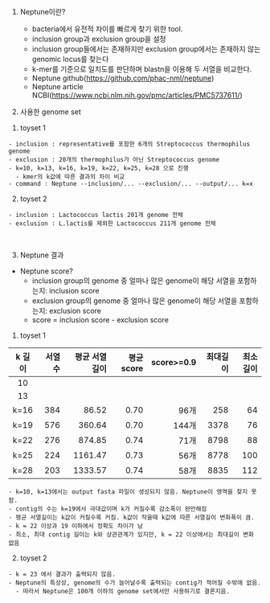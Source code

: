 1. Neptune이란?
  
    - bacteria에서 유전적 차이를 빠르게 찾기 위한 tool.
    - inclusion group과 exclusion group을 설정
    - inclusion group들에서는 존재하지만 exclusion group에서는 존재하지 않는 genomic locus를 찾는다
    - k-mer를 기준으로 일치도를 판단하며 blastn을 이용해 두 서열을 비교한다.
    - Neptune github(https://github.com/phac-nml/neptune)
    - Neptune article NCBI(https://www.ncbi.nlm.nih.gov/pmc/articles/PMC5737611/)
  
2. 사용한 genome set
  1) toyset 1
    
    - inclusion : representative를 포함한 6개의 Streptococcus thermophilus genome
    - exclusion : 20개의 thermophilus가 아닌 Streptococcus genome
    - k=10, k=13, k=16, k=19, k=22, k=25, k=28 으로 진행
      - kmer의 k값에 따른 결과의 차이 비교
    - command : Neptune --inclusion/... --exclusion/... --output/... k=x
  
  2) toyset 2
    
    - inclusion : Lactococcus lactis 201개 genome 전체
    - exclusion : L.lactis를 제외한 Lactococcus 211개 genome 전체
  <br/>
  
3. Neptune 결과
  
  - Neptune score?
    - inclusion group의 genome 중 얼마나 많은 genome이 해당 서열을 포함하는지: inclusion score
    - exclusion group의 genome 중 얼마나 많은 genome이 해당 서열을 포함하는지: exclusion score
    - score = inclusion score - exclusion score
  
  1) toyset 1
  
  |k 길이|서열 수|평균 서열길이|평균 score|score>=0.9|최대길이|최소길이|
  |:----:|------:|-----------:|--------:|---------:|--------:|-------:|
  |10|
  |13|
  |k=16|384|86.52|0.70|96개|258|64|
  |k=19|576|360.64|0.70|144개|3378|76|
  |k=22|276|874.85|0.74|71개|8798|88|
  |k=25|224|1161.47|0.73|56개|8778|100|
  |k=28|203|1333.57|0.74|58개|8835|112|
    
    - k=10, k=13에서는 output fasta 파일이 생성되지 않음. Neptune이 영역을 찾지 못함.
    - contig의 수는 k=19에서 극대값이며 k가 커질수록 감소폭이 완만해짐
    - 평균 서열길이는 k값이 커질수록 커짐. k값이 작을때 k값에 따른 서열길이 변화폭이 큼.
    - k = 22 이상과 19 이하에서 정확도 차이가 남
    - 최소, 최대 contig 길이는 k와 상관관계가 있지만, k = 22 이상에서는 최대길이 변화 없음
  
  2) toyset 2
    
    - k = 23 에서 결과가 출력되지 않음.
    - Neptune의 특성상, genome의 수가 늘어날수록 출력되는 contig가 적어질 수밖에 없음.
      - 따라서 Neptune은 100개 이하의 genome set에서만 사용하기로 결론지음.
<br/>
